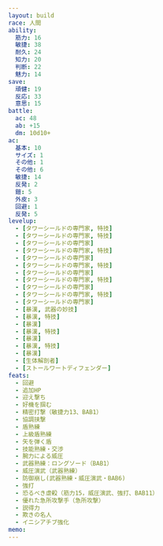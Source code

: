 ```yaml
---
layout: build
race: 人間
ability:
  筋力: 16
  敏捷: 38
  耐久: 24
  知力: 20
  判断: 22
  魅力: 14
save:
  頑健: 19
  反応: 33
  意思: 15
battle:
  ac: 48
  ab: +15
  dm: 10d10+
ac:
  基本: 10
  サイズ: 1
  その他: 1
  その他: 6
  敏捷: 14
  反発: 2
  鎧: 5
  外皮: 3
  回避: 1
  反発: 5
levelup:
  - [タワーシールドの専門家, 特技]
  - [タワーシールドの専門家, 特技]
  - [タワーシールドの専門家]
  - [タワーシールドの専門家, 特技]
  - [タワーシールドの専門家]
  - [タワーシールドの専門家, 特技]
  - [タワーシールドの専門家]
  - [タワーシールドの専門家, 特技]
  - [タワーシールドの専門家]
  - [タワーシールドの専門家, 特技]
  - [タワーシールドの専門家]
  - [暴漢, 武器の妙技]
  - [暴漢, 特技]
  - [暴漢]
  - [暴漢, 特技]
  - [暴漢]
  - [暴漢, 特技]
  - [暴漢]
  - [生体解剖者]
  - [ストールワートディフェンダー]
feats:
  - 回避
  - 追加HP
  - 迎え撃ち
  - 好機を掴む
  - 精密打撃（敏捷力13、BAB1）
  - 協調挟撃
  - 盾熟練
  - 上級盾熟練
  - 矢を弾く盾
  - 技能熟練・交渉
  - 腕力による威圧
  - 武器熟練：ロングソード（BAB1）
  - 威圧演武（武器熟練）
  - 防御崩し(武器熟練・威圧演武・BAB6)
  - 強打
  - 恐るべき虐殺（筋力15，威圧演武、強打、BAB11）
  - 優れた急所攻撃手（急所攻撃）
  - 説得力
  - 欺きの名人
  - イニシアチブ強化
memo:
---
```

